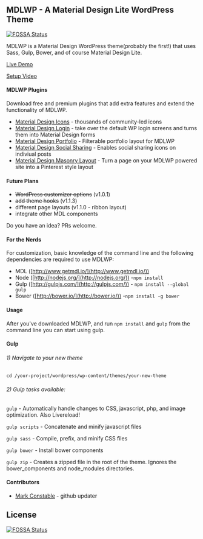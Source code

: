 ## MDLWP - A Material Design Lite WordPress Theme
[![FOSSA Status](https://app.fossa.io/api/projects/git%2Bgithub.com%2FKenAer%2FMDLWP.svg?type=shield)](https://app.fossa.io/projects/git%2Bgithub.com%2FKenAer%2FMDLWP?ref=badge_shield)


MDLWP is a Material Design WordPress theme(probably the first!) that uses Sass, Gulp, Bower, and of course Material Design Lite. 

[Live Demo](http://mdlwp.com/demo/)

[Setup Video](https://www.youtube.com/watch?v=1wVJn-Y2-CU)

#### MDLWP Plugins
Download free and premium plugins that add extra features and extend the functionality of MDLWP. 

- [Material Design Icons](http://mdlwp.com/downloads/material-design-icons/) - thousands of community-led icons
- [Material Design Login](http://mdlwp.com/downloads/material-design-login-form/) - take over the default WP login screens and turns them into Material Design forms
- [Material Design Portfolio](http://mdlwp.com/downloads/material-design-portfolio/) - Filterable portfolio layout for MDLWP
- [Material Design Social Sharing](http://mdlwp.com/downloads/material-design-social-sharing/) - Enables social sharing icons on indiviual posts
- [Material Design Masonry Layout](http://mdlwp.com/downloads/material-design-masonry-page-layout/) - Turn a page on your MDLWP powered site into a Pinterest style layout


#### Future Plans
- ~~WordPress customizer options~~ (v1.0.1)
- ~~add theme hooks~~ (v1.1.3)
- different page layouts (v1.1.0 - ribbon layout)
- integrate other MDL components

Do you have an idea? PRs welcome. 

#### For the Nerds
For customization, basic knowledge of the command line and the following dependencies are required to use MDLWP:

- MDL ([http://www.getmdl.io/](http://www.getmdl.io/)) 
- Node ([http://nodejs.org/](http://nodejs.org/)) -`npm install`
- Gulp ([http://gulpjs.com/](http://gulpjs.com/)) - `npm install --global gulp`
- Bower ([http://bower.io/](http://bower.io/)) -`npm install -g bower`

#### Usage
After you've downloaded MDLWP, and run `npm install` and `gulp` from the command line you can start using gulp.

#### Gulp

###### 1) Navigate to your new theme
`cd /your-project/wordpress/wp-content/themes/your-new-theme`

###### 2) Gulp tasks available:

`gulp` - Automatically handle changes to CSS, javascript, php, and image optimization. Also Livereload!

`gulp scripts` - Concatenate and minify javascript files

`gulp sass` - Compile, prefix, and minify CSS files

`gulp bower` - Install bower components

`gulp zip` - Creates a zipped file in the root of the theme. Ignores the bower_components and node_modules directories.

#### Contributors 
- [Mark Constable](https://github.com/markc) - github updater

## License
[![FOSSA Status](https://app.fossa.io/api/projects/git%2Bgithub.com%2FKenAer%2FMDLWP.svg?type=large)](https://app.fossa.io/projects/git%2Bgithub.com%2FKenAer%2FMDLWP?ref=badge_large)